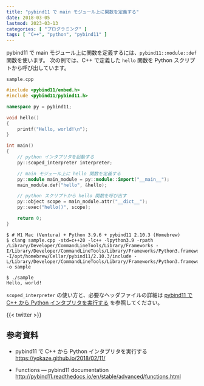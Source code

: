 ```yaml
---
title: "pybind11 で main モジュール上に関数を定義する"
date: 2018-03-05
lastmod: 2023-03-13
categories: [ "プログラミング" ]
tags: [ "C++", "python", "pybind11" ]
---
```


pybind11 で main モジュール上に関数を定義するには、`pybind11::module::def` 関数を使います。
次の例では、C++ で定義した `hello` 関数を Python スクリプトから呼び出しています。

`sample.cpp`

```cpp
#include <pybind11/embed.h>
#include <pybind11/pybind11.h>

namespace py = pybind11;

void hello()
{
    printf("Hello, world!\n");
}

int main()
{
    // python インタプリタを起動する
    py::scoped_interpreter interpreter;

    // main モジュール上に hello 関数を定義する
    py::module main_module = py::module::import("__main__");
    main_module.def("hello", &hello);

    // python スクリプトから hello 関数を呼び出す
    py::object scope = main_module.attr("__dict__");
    py::exec("hello()", scope);

    return 0;
}
```

```console
$ # M1 Mac (Ventura) + Python 3.9.6 + pybind11 2.10.3 (Homebrew)
$ clang sample.cpp -std=c++20 -lc++ -lpython3.9 -rpath /Library/Developer/CommandLineTools/Library/Frameworks -I/Library/Developer/CommandLineTools/Library/Frameworks/Python3.framework/Versions/3.9/Headers -I/opt/homebrew/Cellar/pybind11/2.10.3/include -L/Library/Developer/CommandLineTools/Library/Frameworks/Python3.framework/Versions/3.9/lib -o sample

$ ./sample
Hello, world!
```

`scoped_interpreter` の使い方と、必要なヘッダファイルの詳細は [pybind11 で C++ から Python インタプリタを実行する](/2018/02/11) を参照してください。

{{< twitter >}}

## 参考資料
- pybind11 で C++ から Python インタプリタを実行する<br />
  <span style="word-break: break-all;">
  https://yokaze.github.io/2018/02/11/
  </span>

- Functions &mdash; pybind11 documentation<br />
  <span style="word-break: break-all;">
  http://pybind11.readthedocs.io/en/stable/advanced/functions.html
  </span>
